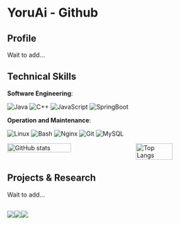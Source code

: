 # YoruAi - Github

## Profile

Wait to add...

## Technical Skills

**Software Engineering**: 

<img src="https://img.shields.io/badge/Java-%23ED8B00.svg?style=for-the-badge&logo=java&logoColor=white" alt="Java"> <img src="https://img.shields.io/badge/C%2B%2B-%2300599C.svg?style=for-the-badge&logo=c%2B%2B&logoColor=white" alt="C++"> <img src="https://img.shields.io/badge/JavaScript-%23F7DF1E.svg?style=for-the-badge&logo=javascript&logoColor=black" alt="JavaScript"> <img src="https://img.shields.io/badge/SpringBoot-%236DB33F.svg?style=for-the-badge&logo=springboot&logoColor=white" alt="SpringBoot">

**Operation and Maintenance**: 

<img src="https://img.shields.io/badge/Linux-%23FCC624.svg?style=for-the-badge&logo=linux&logoColor=black" alt="Linux"> <img src="https://img.shields.io/badge/Bash-%23121011.svg?style=for-the-badge&logo=gnubash&logoColor=white" alt="Bash"> <img src="https://img.shields.io/badge/Nginx-%23009639.svg?style=for-the-badge&logo=nginx&logoColor=white" alt="Nginx"> <img src="https://img.shields.io/badge/Git-%23F1502F.svg?style=for-the-badge&logo=git&logoColor=white" alt="Git"> <img src="https://img.shields.io/badge/mysql-%234479A1.svg?style=for-the-badge&logo=mysql&logoColor=blue" alt="MySQL">

<div style="display: flex; justify-content: space-between;">
  <img src="https://github-readme-stats.vercel.app/api?username=YoruAi&show_icons=true&theme=transparent" alt="GitHub stats" style="width: 54%;">
  <img src="https://github-readme-stats.vercel.app/api/top-langs/?username=YoruAi&layout=compact&theme=transparent" alt="Top Langs" style="width: 41%;">
</div>


## Projects & Research

Wait to add...

## 

<img src="https://img.shields.io/badge/GitHub-YoruAi-%23181717?style=flat-square&logo=github&logoColor=white"><img src="https://img.shields.io/badge/Email-2085509323@qq.com-%23D14836?style=flat-square&logo=microsoft-outlook&logoColor=white"><img src="https://img.shields.io/badge/QQ-2085509323-%2312B7F5?style=flat-square&logo=tencent-qq&logoColor=white">
